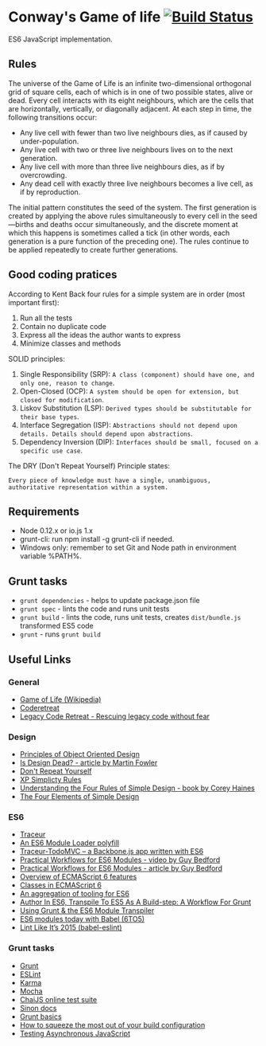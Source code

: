 Conway's Game of life [![Build Status](https://travis-ci.org/gziolo/game-of-life.png?branch=master)](https://travis-ci.org/gziolo/game-of-life)
============
ES6 JavaScript implementation.

## Rules ##

The universe of the Game of Life is an infinite two-dimensional orthogonal grid of square cells, each of which is in one of two possible states, alive or dead. Every cell interacts with its eight neighbours, which are the cells that are horizontally, vertically, or diagonally adjacent. At each step in time, the following transitions occur:

* Any live cell with fewer than two live neighbours dies, as if caused by under-population.
* Any live cell with two or three live neighbours lives on to the next generation.
* Any live cell with more than three live neighbours dies, as if by overcrowding.
* Any dead cell with exactly three live neighbours becomes a live cell, as if by reproduction.

The initial pattern constitutes the seed of the system. The first generation is created by applying the above rules simultaneously to every cell in the seed—births and deaths occur simultaneously, and the discrete moment at which this happens is sometimes called a tick (in other words, each generation is a pure function of the preceding one). The rules continue to be applied repeatedly to create further generations.

## Good coding pratices ##

According to Kent Back four rules for a simple system are in order (most important first):

1. Run all the tests
2. Contain no duplicate code
3. Express all the ideas the author wants to express
4. Minimize classes and methods

SOLID principles:

1. Single Responsibility (SRP): ```A class (component) should have one, and only one, reason
to change```.
2. Open-Closed (OCP): ```A system should be open for extension, but closed for
modification```.
3. Liskov Substitution (LSP): ```Derived types should be substitutable for their base types```.
4. Interface Segregation (ISP): ```Abstractions should not depend upon details. Details should depend upon abstractions```.
5. Dependency Inversion (DIP): ```Interfaces should be small, focused on a specific use case```. 

The DRY (Don't Repeat Yourself) Principle states:

```
Every piece of knowledge must have a single, unambiguous, authoritative representation within a system.
```

## Requirements

- Node 0.12.x or io.js 1.x
- grunt-cli: run npm install -g grunt-cli if needed.
- Windows only: remember to set Git and Node path in environment variable %PATH%.

## Grunt tasks

- `grunt dependencies` - helps to update package.json file
- `grunt spec` - lints the code and runs unit tests 
- `grunt build` - lints the code, runs unit tests, creates `dist/bundle.js` transformed ES5 code
- `grunt` - runs `grunt build`

## Useful Links

### General
- [Game of Life (Wikipedia)](http://en.wikipedia.org/wiki/Conway's_Game_of_Life)
- [Coderetreat](http://coderetreat.org/)
- [Legacy Code Retreat - Rescuing legacy code without fear](http://legacycoderetreat.typepad.com/)

### Design
- [Principles of Object Oriented Design](http://butunclebob.com/ArticleS.UncleBob.PrinciplesOfOod)
- [Is Design Dead? - article by Martin Fowler](http://martinfowler.com/articles/designDead.html)
- [Don't Repeat Yourself](http://c2.com/cgi/wiki?DontRepeatYourself)
- [XP Simplicty Rules](http://c2.com/xp/XpSimplicityRules.html)
- [Understanding the Four Rules of Simple Design - book by Corey Haines](https://leanpub.com/4rulesofsimpledesign)
- [The Four Elements of Simple Design](http://www.jbrains.ca/permalink/the-four-elements-of-simple-design)

### ES6
- [Traceur](https://github.com/google/traceur-compiler)
- [An ES6 Module Loader polyfill](https://github.com/ModuleLoader/es6-module-loader)
- [Traceur-TodoMVC – a Backbone.js app written with ES6](http://addyosmani.com/blog/traceur-todomvc/)
- [Practical Workflows for ES6 Modules - video by Guy Bedford](https://www.youtube.com/watch?v=0VUjM-jJf2U)
- [Practical Workflows for ES6 Modules - article by Guy Bedford](http://guybedford.com/practical-workflows-for-es6-modules)
- [Overview of ECMAScript 6 features](https://github.com/lukehoban/es6features)
- [Classes in ECMAScript 6](http://www.2ality.com/2015/02/es6-classes-final.html)
- [An aggregation of tooling for ES6](https://github.com/addyosmani/es6-tools)
- [Author In ES6, Transpile To ES5 As A Build-step: A Workflow For Grunt](http://addyosmani.com/blog/author-in-es6-transpile-to-es5-as-a-build-step-a-workflow-for-grunt/)
- [Using Grunt & the ES6 Module Transpiler](http://www.thomasboyt.com/2013/06/21/es6-module-transpiler)
- [ES6 modules today with Babel (6TO5)](http://es6rocks.com/2014/10/es6-modules-today-with-6to5/)
- [Lint Like It’s 2015 (babel-eslint)](https://medium.com/@dan_abramov/lint-like-it-s-2015-6987d44c5b48)

### Grunt tasks
- [Grunt](http://gruntjs.com/)
- [ESLint](http://eslint.org/)
- [Karma](http://karma-runner.github.io/)
- [Mocha](http://visionmedia.github.io/mocha/)
- [ChaiJS online test suite](http://chaijs.com/api/test/)
- [Sinon docs](http://sinonjs.org/docs/)
- [Grunt basics](http://24ways.org/2013/grunt-is-not-weird-and-hard/)
- [How to squeeze the most out of your build configuration](http://www.html5rocks.com/en/tutorials/tooling/supercharging-your-gruntfile/)
- [Testing Asynchronous JavaScript](http://martinfowler.com/articles/asyncJS.html)
